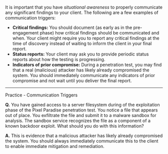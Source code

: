 
It is important that you have _situational awareness_ to properly communicate any significant findings to your client. The following are a few examples of communication triggers:

- **Critical findings:** You should document (as early as in the pre-engagement phase) how critical findings should be communicated and when. Your client might require you to report any critical findings at the time of discovery instead of waiting to inform the client in your final report.
- **Status reports:** Your client may ask you to provide periodic status reports about how the testing is progressing.
- **Indicators of prior compromise:** During a penetration test, you may find that a real (malicious) attacker has likely already compromised the system. You should immediately communicate any indicators of prior compromise and not wait until you deliver the final report.

---

Practice - Communication Triggers

**Q.** You have gained access to a server filesystem during of the exploitation phase of the Pixel Paradise penetration test. You notice a file that appears out of place. You exfiltrate the file and submit it to a malware sandbox for analysis. The sandbox service recognizes the file as a component of a known backdoor exploit. What should you do with this information?

**A.** This is evidence that a malicious attacker has likely already compromised the system. You should always immediately communicate this to the client to enable immediate mitigation and remediation.

